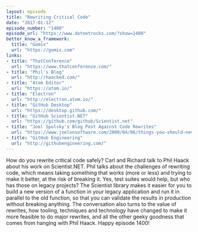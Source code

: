 ```yaml
---
layout: episode
title: "Rewriting Critical Code"
date: "2017-01-12"
episode_number: "1400"
episode_url: "https://www.dotnetrocks.com/?show=1400"
better_know_a_framework:
  title: "Gomix"
  url: "https://gomix.com"
links:
- title: "ThatConference"
  url: "https://www.thatconference.com/"
- title: "Phil's Blog"
  url: "http://haacked.com/"
- title: "Atom Editor"
  url: "https://atom.io/"
- title: "Electron"
  url: "http://electron.atom.io/"
- title: "GitHub Desktop"
  url: "https://desktop.github.com/"
- title: "GitHub Scientist.NET"
  url: "https://github.com/github/Scientist.net"
- title: "Joel Spolsky's Blog Post Against Code Rewrites"
  url: "https://www.joelonsoftware.com/2000/04/06/things-you-should-never-do-part-i/"
- title: "GitHub Engineering"
  url: "http://githubengineering.com/"
---
```


How do you rewrite critical code safely? Carl and Richard talk to Phil Haack about his work on Scientist.NET. Phil talks about the challenges of rewriting code, which means taking something that works (more or less) and trying to make it better, at the risk of breaking it. Yes, test suites would help, but who has those on legacy projects? The Scientist library makes it easier for you to build a new version of a function in your legacy application and run it in parallel to the old function, so that you can validate the results in production without breaking anything. The conversation also turns to the value of rewrites, how tooling, techniques and technology have changed to make it more feasible to do major rewrites, and all the other geeky goodness that comes from hanging with Phil Haack. Happy episode 1400!

